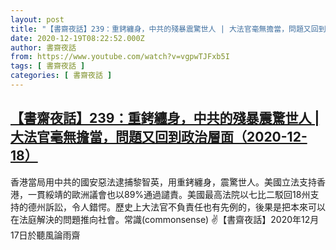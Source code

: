 ```yaml
---
layout: post
title: "【書齋夜話】239：重銬纏身，中共的殘暴震驚世人 | 大法官毫無擔當，問題又回到政治層面（2020-12-18）"
date: 2020-12-19T08:22:52.000Z
author: 書齋夜話
from: https://www.youtube.com/watch?v=vgpwTJFxb5I
tags: [ 書齋夜話 ]
categories: [ 書齋夜話 ]
---
```

<!--1608366172000-->
[【書齋夜話】239：重銬纏身，中共的殘暴震驚世人 | 大法官毫無擔當，問題又回到政治層面（2020-12-18）](https://www.youtube.com/watch?v=vgpwTJFxb5I)
------

<div>
香港當局用中共的國安惡法逮捕黎智英，用重銬纏身，震驚世人。美國立法支持香港，一貫綏靖的歐洲議會也以89%通過譴責。美國最高法院以七比二駁回18州支持的德州訴訟，令人錯愕。歷史上大法官不負責任也有先例的，後果是把本來可以在法庭解決的問題推向社會。常識(commonsense) ✌【書齋夜話】2020年12月17日於聽風論雨齋
</div>

